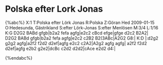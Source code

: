 # Polska efter Lork Jonas

{%abc%}
X:1
T:Polska efter Lörk Jonas
R:Polska
Z:Göran Hed 2009-01-15
O:Hedesunda, Gästrikland
S:efter Lörk-Jonas
S:efter Menlösen
M:3/4
L:1/16
K:G
D2G2 BABd gfgb|b2a2 fefa agfg|e2c2 cBcd efge|gfge d2c2 B2A2|
D2G2 BABd gfgb|b2a2 fefa agfg|e2c2 c2B2 B2(3ABc|A2G2 G8:|
K:D
|:d2g2 g2g2 agfg|a2f2 f2d2 d2ef|agfg e2c2 c2A2|A2g2 agfg agfg|
a2f2 f2d2 d2ef|agfg e2b2 g2e2|dcBc c2d2 d2d2|cAce e2d2 d4:|

{%endabc%}

